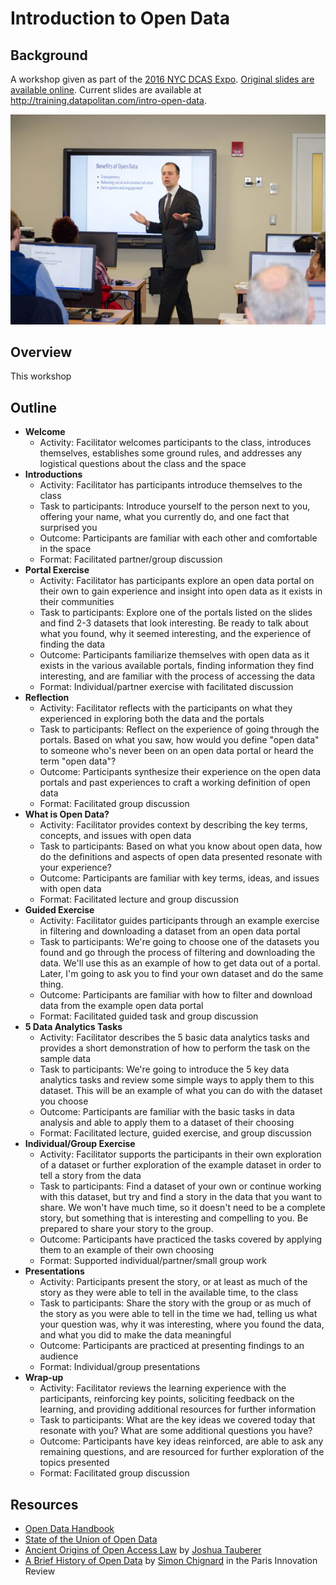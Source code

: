 # Introduction to Open Data

## Background
A workshop given as part of the [2016 NYC DCAS Expo](http://www.nyc.gov/html/dcas/downloads/pdf/misc/expo2016.pdf). [Original slides are available online](http://www.datapolitan.com/talks_lectures/20160108_OpenDataExpo). Current slides are available at http://training.datapolitan.com/intro-open-data.

![img](images/expo2016_14.jpg)

## Overview
This workshop

## Outline
+ **Welcome**
	+ Activity: Facilitator welcomes participants to the class, introduces themselves, establishes some ground rules, and addresses any logistical questions about the class and the space
+ **Introductions**
	+ Activity: Facilitator has participants introduce themselves to the class
	+ Task to participants: Introduce yourself to the person next to you, offering your name, what you currently do, and one fact that surprised you
	+ Outcome: Participants are familiar with each other and comfortable in the space
	+ Format: Facilitated partner/group discussion
+ **Portal Exercise**
	+ Activity: Facilitator has participants explore an open data portal on their own to gain experience and insight into open data as it exists in their communities
	+ Task to participants: Explore one of the portals listed on the slides and find 2-3 datasets that look interesting. Be ready to talk about what you found, why it seemed interesting, and the experience of finding the data
	+ Outcome: Participants familiarize themselves with open data as it exists in the various available portals, finding information they find interesting, and are familiar with the process of accessing the data
	+ Format: Individual/partner exercise with facilitated discussion
+ **Reflection** 
	+ Activity: Facilitator reflects with the participants on what they experienced in exploring both the data and the portals
	+ Task to participants: Reflect on the experience of going through the portals. Based on what you saw, how would you define "open data" to someone who's never been on an open data portal or heard the term "open data"?
	+ Outcome: Participants synthesize their experience on the open data portals and past experiences to craft a working definition of open data
	+ Format: Facilitated group discussion
+ **What is Open Data?**
	+ Activity: Facilitator provides context by describing the key terms, concepts, and issues with open data
	+ Task to participants: Based on what you know about open data, how do the definitions and aspects of open data presented resonate with your experience?
	+ Outcome: Participants are familiar with key terms, ideas, and issues with open data
	+ Format: Facilitated lecture and group discussion
+ **Guided Exercise**
	+ Activity: Facilitator guides participants through an example exercise in filtering and downloading a dataset from an open data portal
	+ Task to participants: We're going to choose one of the datasets you found and go through the process of filtering and downloading the data. We'll use this as an example of how to get data out of a portal. Later, I'm going to ask you to find your own dataset and do the same thing. 
	+ Outcome: Participants are familiar with how to filter and download data from the example open data portal
	+ Format: Facilitated guided task and group discussion
+ **5 Data Analytics Tasks**
	+ Activity: Facilitator describes the 5 basic data analytics tasks and provides a short demonstration of how to perform the task on the sample data
	+ Task to participants: We're going to introduce the 5 key data analytics tasks and review some simple ways to apply them to this dataset. This will be an example of what you can do with the dataset you choose
	+ Outcome: Participants are familiar with the basic tasks in data analysis and able to apply them to a dataset of their choosing
	+ Format: Facilitated lecture, guided exercise, and group discussion
+ **Individual/Group Exercise**
	+ Activity: Facilitator supports the participants in their own exploration of a dataset or further exploration of the example dataset in order to tell a story from the data
	+ Task to participants: Find a dataset of your own or continue working with this dataset, but try and find a story in the data that you want to share. We won't have much time, so it doesn't need to be a complete story, but something that is interesting and compelling to you. Be prepared to share your story to the group.
	+ Outcome: Participants have practiced the tasks covered by applying them to an example of their own choosing
	+ Format: Supported individual/partner/small group work
+ **Presentations**
	+ Activity: Participants present the story, or at least as much of the story as they were able to tell in the available time, to the class
	+ Task to participants: Share the story with the group or as much of the story as you were able to tell in the time we had, telling us what your question was, why it was interesting, where you found the data, and what you did to make the data meaningful
	+ Outcome: Participants are practiced at presenting findings to an audience
	+ Format: Individual/group presentations
+ **Wrap-up**
	+ Activity: Facilitator reviews the learning experience with the participants, reinforcing key points, soliciting feedback on the learning, and providing additional resources for further information
	+ Task to participants: What are the key ideas we covered today that resonate with you? What are some additional questions you have?
	+ Outcome: Participants have key ideas reinforced, are able to ask any remaining questions, and are resourced for further exploration of the topics presented
	+ Format: Facilitated group discussion

## Resources
+ [Open Data Handbook](http://opendatahandbook.org/)
+ [State of the Union of Open Data](https://www.datafoundation.org/the-state-of-the-union-of-open-data-ed-3)
+ [Ancient Origins of Open Access Law](https://opengovdata.io/2014/ancient-origins-open-access-to-law/) by [Joshua Tauberer](https://razor.occams.info/)
+ [A Brief History of Open Data](http://parisinnovationreview.com/articles-en/a-brief-history-of-open-data) by [Simon Chignard](https://donneesouvertes.info/) in the Paris Innovation Review
